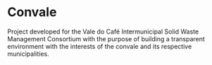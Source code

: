 # Convale
Project developed for the Vale do Café Intermunicipal Solid Waste Management Consortium with the purpose of building a transparent environment with the interests of the convale and its respective municipalities.
